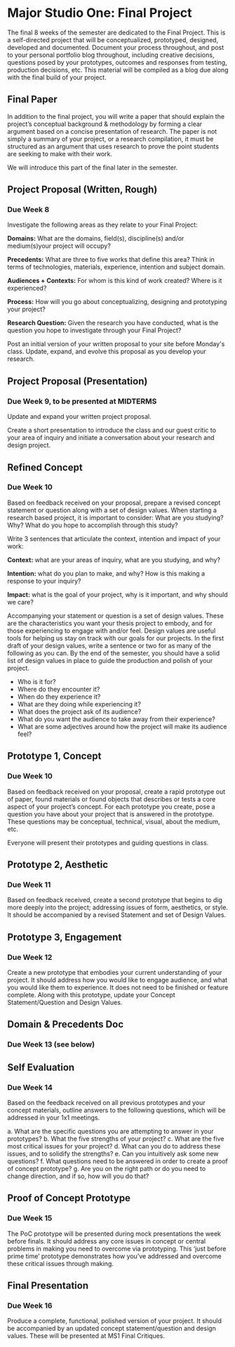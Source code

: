 # Major Studio One: Final Project

The final 8 weeks of the semester are dedicated to the Final Project. This is a self-directed project that will be conceptualized, prototyped, designed, developed and documented. Document your process throughout, and post to your personal portfolio blog throughout, including creative decisions, questions posed by your prototypes, outcomes and responses from testing, production decisions, etc. This material will be compiled as a blog due along with the final build of your project.

## Final Paper

In addition to the final project, you will write a paper that should explain the project’s conceptual background & methodology by forming a clear argument based on a concise presentation of research. The paper is not simply a summary of your project, or a research compilation, it must be structured as an argument that uses research to prove the point students are seeking to make with their work.

We will introduce this part of the final later in the semester.

## Project Proposal (Written, Rough)
### Due Week 8
Investigate the following areas as they relate to your Final Project:

**Domains:** What are the domains, field(s), discipline(s) and/or medium(s)your project will occupy?

**Precedents:** What are three to five works that define this area? Think in terms of technologies, materials, experience, intention and subject domain.

**Audiences + Contexts:** For whom is this kind of work created? Where is it experienced?

**Process:** How will you go about conceptualizing, designing and prototyping your project?

**Research Question:** Given the research you have conducted, what is the question you hope to investigate through your Final Project?

Post an initial version of your written proposal to your site before Monday's class. Update, expand, and evolve this proposal as you develop your research.

## Project Proposal (Presentation)
### Due Week 9, to be presented at MIDTERMS

Update and expand your written project proposal.

Create a short presentation to introduce the class and our guest critic to your area of inquiry and initiate a conversation about your research and design project.



## Refined Concept
### Due Week 10
Based on feedback received on your proposal, prepare a revised concept statement or question along with a set of design values. When starting a research based project, it is important to consider: What are you studying? Why? What do you hope to accomplish through this study?

Write 3 sentences that articulate the context, intention and impact of your work:

**Context:** what are your areas of inquiry, what are you studying, and why?

**Intention:** what do you plan to make, and why? How is this making a response to your inquiry?

**Impact:** what is the goal of your project, why is it important, and why should we care?

Accompanying your statement or question is a set of design values. These are the characteristics you want your thesis project to embody, and for those experiencing to engage with and/or feel. Design values are useful tools for helping us stay on track with our goals for our projects. In the first draft of your design values, write a sentence or two for as many of the following as you can. By the end of the semester, you should have a solid list of design values in place to guide the production and polish of your project.

* Who is it for?
* Where do they encounter it?
* When do they experience it?
* What are they doing while experiencing it?
* What does the project ask of its audience?
* What do you want the audience to take away from their experience?
* What are some adjectives around how the project will make its audience feel?


## Prototype 1, Concept  
### Due Week 10
Based on feedback received on your proposal, create a rapid prototype out of paper, found materials or found objects that describes or tests a core aspect of your project’s concept. For each prototype you create, pose a question you have about your project that is answered in the prototype. These questions may be conceptual, technical, visual, about the medium, etc.

Everyone will present their prototypes and guiding questions in class.


## Prototype 2, Aesthetic  
### Due Week 11
Based on feedback received, create a second prototype that begins to dig more deeply into the project; addressing issues of form, aesthetics, or style. It should be accompanied by a revised Statement and set of Design Values.


## Prototype 3, Engagement  
### Due Week 12
Create a new prototype that embodies your current understanding of your project. It should address how you would like to engage audience, and what you would like them to experience. It does not need to be finished or feature complete. Along with this prototype, update your Concept Statement/Question and Design Values.


## Domain & Precedents Doc
### Due Week 13 (see below)


## Self Evaluation  
### Due Week 14
Based on the feedback received on all previous prototypes and your concept materials, outline answers to the following questions, which will be addressed in your 1x1 meetings.

a. What are the specific questions you are attempting to answer in your prototypes?
b. What the five strengths of your project?
c. What are the five most critical issues for your project?
d. What can you do to address these issues, and to solidify the strengths?
e. Can you intuitively ask some new questions?
f. What questions need to be answered in order to create a proof of concept prototype?
g. Are you on the right path or do you need to change direction, and if so, how will you do that?

<!-- ## Research paper draft, minimum 3 pages,
### Due Week 14
To be presented during 1x1 meetings. -->


## Proof of Concept Prototype  
### Due Week 15
The PoC prototype will be presented during mock presentations the week before finals.  It should address any core issues in concept or central problems in making you need to overcome via prototyping. This ‘just before prime time’ prototype demonstrates how you’ve addressed and overcome these critical issues through making.

<!-- ## Final Paper
### Due Week 15, see below -->


## Final Presentation
### Due Week 16
Produce a complete, functional, polished version of your project. It should be accompanied by an updated concept statement/question and design values. These will be presented at MS1 Final Critiques.

<!--
RESEARCH

## Research,
### Due Week 13
In order to more formally collect and document your research around your project, prepare a three-part document addressing the domains your project embodies, the important precedents for your project and an annotated bibliography.

1. Define your 2-4 central domains of interest and key areas of study, These can include scholarly and/or scientific disciplines, mediums, technologies, subject matter, styles, communities of practice, social/ governmental/ political infrastructures, etc. Write a 2-3 sentence synopsis for each domain and explain why they are important to you

3. Prepare an annotated works cited document that includes all important books, papers, articles, projects, artworks, films, games, etc. that relate to your thesis project. For each entry, provide a short explanation of the item, and how it informs your project.


WRITING

Final paper, Draft due week 14, final due week 15
The paper should defend the project-based work that students created in response to their design questions. The paper should explain the project’s conceptual background & methodology by forming a clear argument based on a concise presentation of research. The paper is not simply a summary of your project, or a research compilation, it must be structured as an argument that uses research to prove the point students are seeking to make with their work.

Goals
To become familiar with: how to define a domain or research area;  formulate progressively focused creative research questions about areas of interest; the nature of prototyping as testing a project stage or idea, rather than executing the final project itself; creative forms of testing with appropriate audience; writing as creative commentary that seeks to persuade or prove, rather than just summarize.

Questions to consider for the final paper:
What are the central questions / experiments you are interested to address, and how does your project address them? What is the context for your project; who else has made interesting work in this field, and how does your project relate to it? How are you countering, building on or deriving inspiration from that work? What are some open questions that your project attempted to solve that remain to be answered? -->
